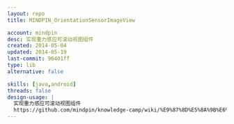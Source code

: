 ```yaml
---
layout: repo
title: MINDPIN_OrientationSensorImageView

account: mindpin
desc: 实现重力感应可滚动视图组件
created: 2014-05-04
updated: 2014-05-19
last-commit: 96401ff
type: lib
alternative: false

skills: [java,android]
threads: false
design-usage: |
  实现重力感应可滚动视图组件
  https://github.com/mindpin/knowledge-camp/wiki/%E9%87%8D%E5%8A%9B%E6%84%9F%E5%BA%94%E5%8F%AF%E6%BB%9A%E5%8A%A8%E8%A7%86%E5%9B%BE
---
```

